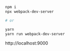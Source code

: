 ```bash
npm i
npx webpack-dev-server

# or

yarn
yarn run webpack-dev-server
```

http://localhost:9000
